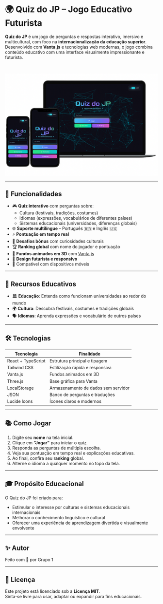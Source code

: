 # 🌍 Quiz do JP – Jogo Educativo Futurista

**Quiz do JP** é um jogo de perguntas e respostas interativo, imersivo e multicultural, com foco na **internacionalização da educação superior**.  
Desenvolvido com **Vanta.js** e tecnologias web modernas, o jogo combina conteúdo educativo com uma interface visualmente impressionante e futurista.

<br/>

![Quiz do JP Screenshot](https://github.com/moaaskt/QuizJP/blob/main/src/Assets/caps.png)

---

## 🚀 Funcionalidades

- 🎮 **Quiz interativo** com perguntas sobre:
  - Cultura (festivais, tradições, costumes)
  - Idiomas (expressões, vocabulários de diferentes países)
  - Sistemas educacionais (universidades, diferenças globais)
- 🌐 **Suporte multilíngue** – Português 🇧🇷 e Inglês 🇺🇸
- ⚡ **Pontuação em tempo real**
- 🧠 **Desafios bônus** com curiosidades culturais
- 🏆 **Ranking global** com nome do jogador e pontuação
- 💫 **Fundos animados em 3D** com [Vanta.js](https://www.vantajs.com/)
- 🎨 **Design futurista e responsivo**
- 📱 Compatível com dispositivos móveis

---

## 🧠 Recursos Educativos

- 🏛 **Educação**: Entenda como funcionam universidades ao redor do mundo
- 🌍 **Cultura**: Descubra festivais, costumes e tradições globais
- 🗣 **Idiomas**: Aprenda expressões e vocabulário de outros países

---


## 🛠 Tecnologias

| Tecnologia       | Finalidade |
|------------------|------------|
| React + TypeScript | Estrutura principal e tipagem |
| Tailwind CSS     | Estilização rápida e responsiva |
| Vanta.js         | Fundos animados em 3D |
| Three.js         | Base gráfica para Vanta |
| LocalStorage     | Armazenamento de dados sem servidor |
| JSON             | Banco de perguntas e traduções |
| Lucide Icons     | Ícones claros e modernos |

---


## 📚 Como Jogar

1. Digite seu **nome** na tela inicial.
2. Clique em **"Jogar"** para iniciar o quiz.
3. Responda as perguntas de múltipla escolha.
4. Veja sua pontuação em tempo real e explicações educativas.
5. Ao final, confira seu **ranking** global.
6. Alterne o idioma a qualquer momento no topo da tela.

---

## 🎓 Propósito Educacional

O Quiz do JP foi criado para:
- Estimular o interesse por culturas e sistemas educacionais internacionais
- Melhorar o conhecimento linguístico e cultural
- Oferecer uma experiência de aprendizagem divertida e visualmente envolvente

---

## ✨ Autor

Feito com 💙 por Grupo 1

---

## 📄 Licença

Este projeto está licenciado sob a **Licença MIT**.  
Sinta-se livre para usar, adaptar ou expandir para fins educacionais.
